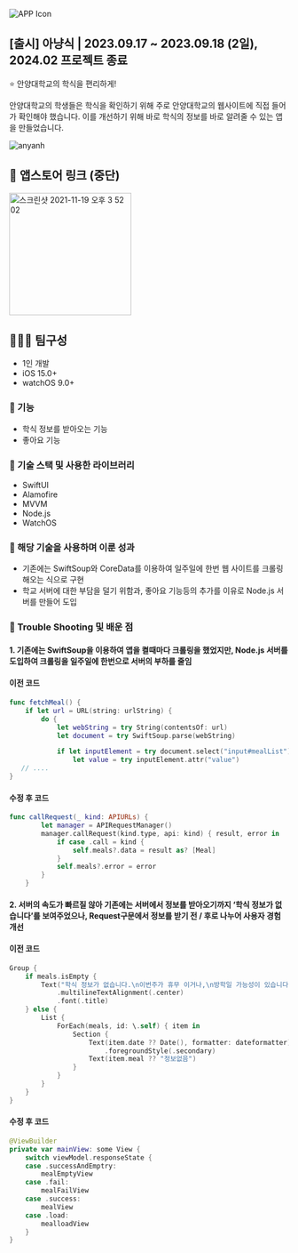 
![APP Icon](https://github.com/Oreo-Mcflurry/AnyangMeal/assets/96654328/a4610c4e-b786-4d84-b5ad-fd18c4851956)

## [출시] 아냥식 | 2023.09.17 ~ 2023.09.18 (2일), 2024.02 프로젝트 종료

<aside>
⭐ 안양대학교의 학식을 편리하게!

안양대학교의 학생들은 학식을 확인하기 위해 주로 안양대학교의 웹사이트에 직접 들어가 확인해야 했습니다. 이를 개선하기 위해 바로 학식의 정보를 바로 알려줄 수 있는 앱을 만들었습니다.

</aside>

![anyanh](https://github.com/Oreo-Mcflurry/AnyangMeal/assets/96654328/2a2fb42e-601a-4d92-94fe-cfa5942f9bcc)


## 🔗 앱스토어 링크 (중단)

[<img width="220" alt="스크린샷 2021-11-19 오후 3 52 02" src="https://user-images.githubusercontent.com/55099365/196023806-5eb7be0f-c7cf-4661-bb39-35a15146c33a.png">](https://apps.apple.com/kr/app/%EC%95%84%EB%83%A5%EC%8B%9D/id6466650207)

## 🧑‍🤝‍🧑 팀구성

- 1인 개발
- iOS 15.0+
- watchOS 9.0+

### 🥕 기능

- 학식 정보를 받아오는 기능
- 좋아요 기능

### 🔨 기술 스택 및 사용한 라이브러리

- SwiftUI
- Alamofire
- MVVM
- Node.js
- WatchOS

### 👏 해당 기술을 사용하며 이룬 성과

- 기존에는 SwiftSoup와 CoreData를 이용하여 일주일에 한번 웹 사이트를 크롤링 해오는 식으로 구현
- 학교 서버에 대한 부담을 덜기 위함과, 좋아요 기능등의 추가를 이유로 Node.js 서버를 만들어 도입

### 🌠 Trouble Shooting 및 배운 점

#### 1. 기존에는 SwiftSoup을 이용하여 앱을 켤때마다 크롤링을 했었지만, Node.js 서버를 도입하여 크롤링을 일주일에 한번으로 서버의 부하를 줄임

#### 이전 코드
~~~swift
func fetchMeal() {
    if let url = URL(string: urlString) {
        do {
            let webString = try String(contentsOf: url)
            let document = try SwiftSoup.parse(webString)

            if let inputElement = try document.select("input#mealList").last() {
                let value = try inputElement.attr("value")
   // ....
}
~~~

#### 수정 후 코드

~~~swift
func callRequest(_ kind: APIURLs) {
		let manager = APIRequestManager()
		manager.callRequest(kind.type, api: kind) { result, error in
			if case .call = kind {
				self.meals?.data = result as? [Meal]
			}
			self.meals?.error = error
		}
	}
~~~

#### 2. 서버의 속도가 빠르질 않아 기존에는 서버에서 정보를 받아오기까지 ‘학식 정보가 없습니다’를 보여주었으나, Request구문에서 정보를 받기 전 / 후로 나누어 사용자 경험 개선

#### 이전 코드
~~~swift
Group {
    if meals.isEmpty {
        Text("학식 정보가 없습니다.\n이번주가 휴무 이거나,\n방학일 가능성이 있습니다.\n\n\n그것도 아니라면\n개발자가 열심히 작업중입니다.")
            .multilineTextAlignment(.center)
            .font(.title)
    } else {
        List {
            ForEach(meals, id: \.self) { item in
                Section {
                    Text(item.date ?? Date(), formatter: dateformatter)
                        .foregroundStyle(.secondary)
                    Text(item.meal ?? "정보없음")
                }
            }
        }
    }
}
~~~

#### 수정 후 코드
~~~swift
@ViewBuilder
private var mainView: some View {
    switch viewModel.responseState {
    case .successAndEmptry:
        mealEmptyView
    case .fail:
        mealFailView
    case .success:
        mealView
    case .load:
        mealloadView
    }
}
~~~

